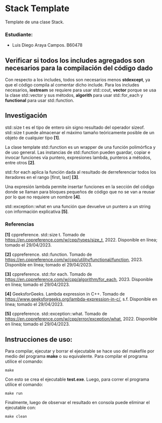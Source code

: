 # Stack Template

Template de una clase Stack.

### Estudiante:

* Luis Diego Araya Campos. B60478

## Verificar si todos los includes agregados son necesarios para la compilación del código dado

Con respecto a los includes, todos son necesarios menos **stdexcept**, ya que el
código compila al comentar dicho include. Para los includes necesarios,
**iostream** se requiere para usar std::cout, **vector** porque se usa la clase
std::vector y sus métodos, **algorith** para usar std::for_each y **functional**
para usar std::function.

## Investigación

std::size t es el tipo de entero sin signo resultado del operador sizeof. std::size t puede almacenar el máximo tamaño teóricamente posible de un objeto de cualquier tipo **[1]**.

La clase template std::function es un wrapper de una función polimórfica y de uso general. Las instancias de std::function pueden guardar, copiar e invocar funciones vía puntero, expresiones lambda, punteros a métodos, entre otros **[2]**.

std::for each aplica la función dada al resultado de derreferenciar todos los iteradores en el rango [first, last] **[3]**.

Una expresión lambda permite insertar funciones en la sección del código donde se llaman para bloques pequeños de código que no se van a reusar por lo que no requiere un nombre **[4]**.

std::exception::what en una función que devuelve un puntero a un string con información explicativa **[5]**.

### Referencias

**[1]** cppreference. std::size t. Tomado de https://en.cppreference.com/w/cpp/types/size_t, 2022. Disponible en línea; tomado el 29/04/2023.

**[2]** cppreference. std::function. Tomado de https://en.cppreference.com/w/cpp/utility/functional/function, 2023. Disponible en línea; tomado el 29/04/2023.

**[3]** cppreference. std::for each. Tomado de https://en.cppreference.com/w/cpp/algorithm/for_each, 2023. Disponible en línea; tomado el 29/04/2023.

**[4]** GeeksforGeeks. Lambda expression in C++. Tomado de https://www.geeksforgeeks.org/lambda-expression-in-c/, s.f. Disponible en línea; tomado el 29/04/2023.

**[5]** cppreference. std::exception::what. Tomado de https://en.cppreference.com/w/cpp/error/exception/what, 2022. Disponible en línea; tomado el 29/04/2023.

## Instrucciones de uso:

Para compilar, ejecutar y borrar el ejecutable se hace uso del makefile por
medio del programa **make** o su equivalente. Para compilar el programa utilice
el comando:

```
make
```

Con esto se crea el ejecutable **test.exe**. Luego, para correr el programa
utilice el comando:

```
make run
```

Finalmente, luego de observar el resultado en consola puede eliminar el
ejecutable con:

```
make clean
```

